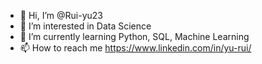 - 👋 Hi, I’m @Rui-yu23
- 👀 I’m interested in Data Science
- 🌱 I’m currently learning Python, SQL, Machine Learning
- 📫 How to reach me https://www.linkedin.com/in/yu-rui/

<!---
Rui-yu23/Rui-yu23 is a ✨ special ✨ repository because its `README.md` (this file) appears on your GitHub profile.
You can click the Preview link to take a look at your changes.
--->
